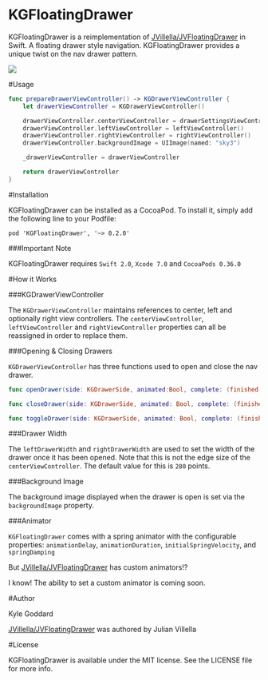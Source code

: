 # KGFloatingDrawer

KGFloatingDrawer is a reimplementation of
[JVillella/JVFloatingDrawer](https://github.com/JVillella/JVFloatingDrawer) in
Swift. A floating drawer style navigation. KGFloatingDrawer provides a unique
twist on the nav drawer pattern.

![](https://github.com/KyleGoddard/KGFloatingDrawer/blob/master/kgfloatingdrawer_github_preview.gif)

#Usage

```swift
func prepareDrawerViewController() -> KGDrawerViewController {
    let drawerViewController = KGDrawerViewController()

    drawerViewController.centerViewController = drawerSettingsViewController()
    drawerViewController.leftViewController = leftViewController()
    drawerViewController.rightViewController = rightViewController()
    drawerViewController.backgroundImage = UIImage(named: "sky3")

    _drawerViewController = drawerViewController

    return drawerViewController
}
```

#Installation

KGFloatingDrawer can be installed as a CocoaPod. To install it, simply add the following line to your Podfile:

```
pod 'KGFloatingDrawer', '~> 0.2.0'
```

###Important Note

KGFloatingDrawer requires `Swift 2.0`, `Xcode 7.0` and `CocoaPods 0.36.0`


#How it Works

###KGDrawerViewController

The `KGDrawerViewController` maintains references to center, left and optionally
right view controllers. The `centerViewController`, `leftViewController` and
`rightViewController` properties can all be reassigned in order to replace them.

###Opening & Closing Drawers

`KGDrawerViewController` has three functions used to open and close the nav
drawer.

```swift
func openDrawer(side: KGDrawerSide, animated:Bool, complete: (finished: Bool) -> Void) {}

func closeDrawer(side: KGDrawerSide, animated: Bool, complete: (finished: Bool) -> Void) {}

func toggleDrawer(side: KGDrawerSide, animated: Bool, complete: (finished: Bool) -> Void) {}
```

###Drawer Width

The `leftDrawerWidth` and `rightDrawerWidth` are used to set the width of the
drawer once it has been opened. Note that this is not the edge size of the
`centerViewController`. The default value for this is `280` points.

###Background Image

The background image displayed when the drawer is open is set via the
`backgroundImage` property.

###Animator

`KGFloatingDrawer` comes with a spring animator with the configurable
properties: `animationDelay`, `animationDuration`, `initialSpringVelocity`, and
`springDamping`

But [JVillella/JVFloatingDrawer](https://github.com/JVillella/JVFloatingDrawer)
has custom animators!?

I know! The ability to set a custom animator is coming soon.

#Author

Kyle Goddard

[JVillella/JVFloatingDrawer](https://github.com/JVillella/JVFloatingDrawer) was
authored by Julian Villella

#License

KGFloatingDrawer is available under the MIT license. See the LICENSE file for
more info.
